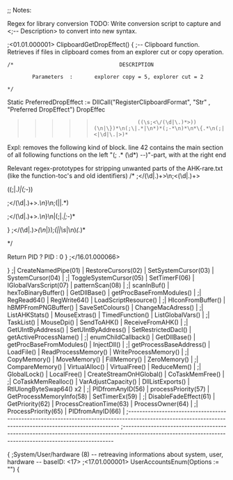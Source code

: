 


;; Notes:

Regex for library conversion
TODO: Write conversion script to capture <DESCRIPTION> and <;-- Description> to convert into new syntax.



;<01.01.000001>
ClipboardGetDropEffect() {																				;-- Clipboard function. Retrieves if files in clipboard comes from an explorer cut or copy operation.

	/*                              	DESCRIPTION

			Parameters	:		explorer copy = 5, explorer cut = 2

	*/


   Static PreferredDropEffect := DllCall("RegisterClipboardFormat", "Str" , "Preferred DropEffect")
   DropEffec



>>>>>                   ((\s;<\/(\d|\.)*>))(\n|\})*\n(;\|.*|\n*)*(;-*\n)*\n*\{.*\n(;|<|\d|\.|>)*

Expl: removes the following kind of block.
line 42 contains the main section of all following functions on the left "(; .* (\d*) --)"-part, with <baseID> at the right end 





Relevant regex-prototypes for stripping unwanted parts of the AHK-rare.txt (like the function-toc's and old identifiers)
/*
\;<\/(\d|\.)+\>\n\;\<(\d|\.)+\>



((;\|.*)|(\;-*))


\;<\/(\d|\.)+\>.*\n*\}\n;(\||\.*)



\;<\/(\d|\.)+\>.*\n*\}\n|(;\|.*|;-*)*



\} ;<\/(\d|\.)*>(\n*|\})*;(\||\s*|\n)*(.*)*

*/






Return PID ? PID : 0
} ;</16.01.000066>

}
;|   CreateNamedPipe(01)             	|   RestoreCursors(02)                   	|   SetSystemCursor(03)                	|   SystemCursor(04)                     	|
;|   ToggleSystemCursor(05)         	|   SetTimerF(06)                          	|   IGlobalVarsScript(07)               	|   patternScan(08)                       	|
;|   scanInBuf()                              	|   hexToBinaryBuffer()	                	|   GetDllBase()                             	|   getProcBaseFromModules()      	|
;|   RegRead64()                            	|   RegWrite64()                            	|   LoadScriptResource()                	|
;|   HIconFromBuffer()                   	|   hBMPFromPNGBuffer()            	|   SaveSetColours()                      	|   ChangeMacAdress()                 	|
;|   ListAHKStats()                         	|   MouseExtras()                          	|   TimedFunction()                       	|   ListGlobalVars()                       	|
;|   TaskList()                                 	|   MouseDpi()                              	|   SendToAHK()                            	|   ReceiveFromAHK()                   	|
;|   GetUIntByAddress()                 	|   SetUIntByAddress()                   	|   SetRestrictedDacl()                    	|   getActiveProcessName()          	|
;|   enumChildCallback()               	|   GetDllBase()                             	|   getProcBaseFromModules()      	|   InjectDll()                                 	|
;|   getProcessBaseAddress()         	|   LoadFile()                                 	|   ReadProcessMemory()              	|   WriteProcessMemory()             	|
;|   CopyMemory()                        	|   MoveMemory()                         	|   FillMemory()                             	|   ZeroMemory()                          	|
;|   CompareMemory()                  	|   VirtualAlloc()                            	|   VirtualFree()                             	|   ReduceMem()                           	|
;|   GlobalLock()                            	|   LocalFree()                               	|   CreateStreamOnHGlobal()       	|   CoTaskMemFree()                    	|
;|   CoTaskMemRealloc()               	|   VarAdjustCapacity()                 	|   DllListExports()                         	|   RtlUlongByteSwap64() x2         	|
;|   PIDfromAnyID(56)                   	|   processPriority(57)                   	|   GetProcessMemoryInfo(58)      	|   SetTimerEx(59)                         	|
;|   DisableFadeEffect(61)              	|   GetPriority(62)                         	|   ProcessCreationTime(63)         	|   ProcessOwner(64)                    	|
;|   ProcessPriority(65)                   	|   PIDfromAnyID(66)                    	|
;---------------------------------------------------------------------------------------------------------------------------------------------------------
;---------------------------------------------------------------------------------------------------------------------------------------------------------

{ ;System/User/hardware (8) -- retreaving informations about system, user, hardware --                           	baseID: <17>
;<17.01.000001>
UserAccountsEnum(Options := "") {       